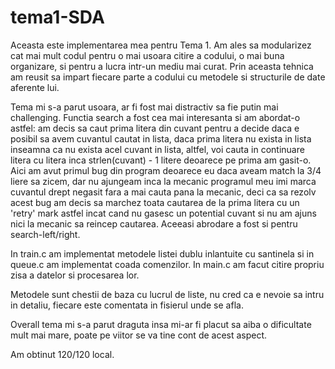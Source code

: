 # tema1-SDA

Aceasta este implementarea mea pentru Tema 1. Am ales sa modularizez cat mai 
mult codul pentru o mai usoara citire a codului, o mai buna organizare, si
pentru a lucra intr-un mediu mai curat. Prin aceasta tehnica am reusit sa impart
fiecare parte a codului cu metodele si structurile de date aferente lui.

Tema mi s-a parut usoara, ar fi fost mai distractiv sa fie putin mai challenging.
Functia search a fost cea mai interesanta si am abordat-o astfel: am decis sa caut prima
litera din cuvant pentru a decide daca e posibil sa avem cuvantul cautat in lista, daca
prima litera nu exista in lista inseamna ca nu exista acel cuvant in lista, altfel,
voi cauta in continuare litera cu litera inca strlen(cuvant) - 1 litere deoarece pe prima
am gasit-o. Aici am avut primul bug din program deoarece eu daca aveam match la 3/4 liere sa zicem,
dar nu ajungeam inca la mecanic programul meu imi marca cuvantul drept negasit fara a mai cauta
pana la mecanic, deci ca sa rezolv acest bug am decis sa marchez toata cautarea de la prima litera
cu un 'retry' mark astfel incat cand nu gasesc un potential cuvant si nu am ajuns nici la
mecanic sa reincep cautarea.
Aceeasi abrodare a fost si pentru search-left/right.


In train.c am implementat metodele listei dublu inlantuite cu santinela si in queue.c am implementat
coada comenzilor. In main.c am facut citire propriu zisa a datelor si procesarea lor.

Metodele sunt chestii de baza cu lucrul de liste, nu cred ca e nevoie sa intru in detaliu, fiecare
este comentata in fisierul unde se afla.

Overall tema mi s-a parut draguta insa mi-ar fi placut sa aiba o dificultate mult mai mare,
poate pe viitor se va tine cont de acest aspect.

Am obtinut 120/120 local.